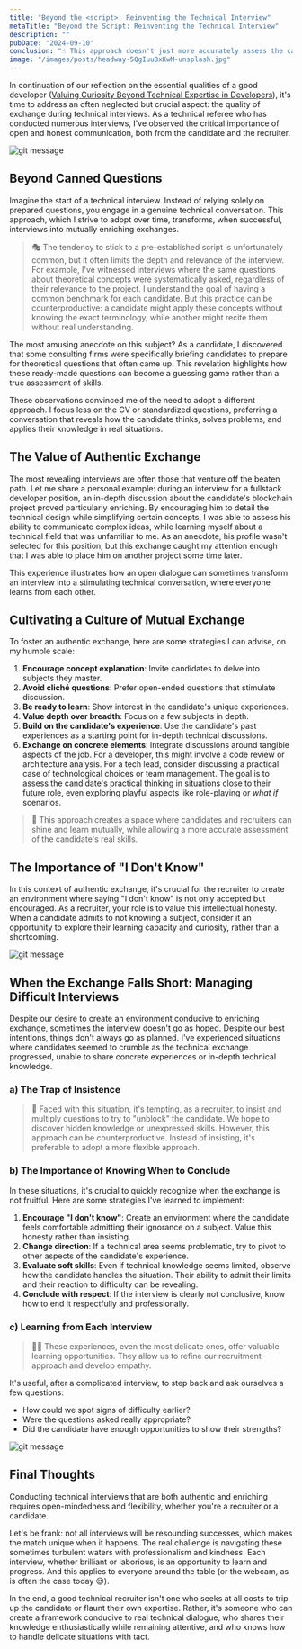 ```yaml
---
title: "Beyond the <script>: Reinventing the Technical Interview"
metaTitle: "Beyond the Script: Reinventing the Technical Interview"
description: ""
pubDate: "2024-09-10"
conclusion: "☝ This approach doesn't just more accurately assess the candidate's skills. It also contributes to making the recruitment experience more positive and enriching for all participants. And who knows? Even if the perfect fit isn't perfect for the position in question, you may have created a valuable professional connection for the future."
image: "/images/posts/headway-5QgIuuBxKwM-unsplash.jpg"
---
```


In continuation of our reflection on the essential qualities of a good developer ([Valuing Curiosity Beyond Technical Expertise in Developers](https://heristop.github.io/blog/2023-12-18-curiosity-beyond-technical-expertise/)), it's time to address an often neglected but crucial aspect: the quality of exchange during technical interviews. As a technical referee who has conducted numerous interviews, I've observed the critical importance of open and honest communication, both from the candidate and the recruiter.

<div class="img-container">
  <img src="/images/posts/2024-09-10-beyond-script-reinventing-interview/photo-1541178735493-479c1a27ed24.webp" alt="git message" class="img-responsive" />
</div>

## Beyond Canned Questions

Imagine the start of a technical interview. Instead of relying solely on prepared questions, you engage in a genuine technical conversation. This approach, which I strive to adopt over time, transforms, when successful, interviews into mutually enriching exchanges.

> 🎭 The tendency to stick to a pre-established script is unfortunately common, but it often limits the depth and relevance of the interview. For example, I've witnessed interviews where the same questions about theoretical concepts were systematically asked, regardless of their  relevance to the project. I understand the goal of having a common benchmark for each candidate. But this practice can be counterproductive: a candidate might apply these concepts without knowing the exact terminology, while another might recite them without real understanding.

The most amusing anecdote on this subject? As a candidate, I discovered that some consulting firms were specifically briefing candidates to prepare for theoretical questions that often came up. This revelation highlights how these ready-made questions can become a guessing game rather than a true assessment of skills.

These observations convinced me of the need to adopt a different approach. I focus less on the CV or standardized questions, preferring a conversation that reveals how the candidate thinks, solves problems, and applies their knowledge in real situations.

## The Value of Authentic Exchange

The most revealing interviews are often those that venture off the beaten path. Let me share a personal example: during an interview for a fullstack developer position, an in-depth discussion about the candidate's blockchain project proved particularly enriching. By encouraging him to detail the technical design while simplifying certain concepts, I was able to assess his ability to communicate complex ideas, while learning myself about a technical field that was unfamiliar to me. As an anecdote, his profile wasn't selected for this position, but this exchange caught my attention enough that I was able to place him on another project some time later.

This experience illustrates how an open dialogue can sometimes transform an interview into a stimulating technical conversation, where everyone learns from each other.

## Cultivating a Culture of Mutual Exchange

To foster an authentic exchange, here are some strategies I can advise, on my humble scale:

1. **Encourage concept explanation**: Invite candidates to delve into subjects they master.
2. **Avoid cliché questions**: Prefer open-ended questions that stimulate discussion.
3. **Be ready to learn**: Show interest in the candidate's unique experiences.
4. **Value depth over breadth**: Focus on a few subjects in depth.
5. **Build on the candidate's experience**: Use the candidate's past experiences as a starting point for in-depth technical discussions.
6. **Exchange on concrete elements**: Integrate discussions around tangible aspects of the job. For a developer, this might involve a code review or architecture analysis. For a tech lead, consider discussing a practical case of technological choices or team management. The goal is to assess the candidate's practical thinking in situations close to their future role, even exploring playful aspects like role-playing or *what if* scenarios.

> 🚀 This approach creates a space where candidates and recruiters can shine and learn mutually, while allowing a more accurate assessment of
 the candidate's real skills.

## The Importance of "I Don't Know"

In this context of authentic exchange, it's crucial for the recruiter to create an environment where saying "I don't know" is not only accepted but encouraged. As a recruiter, your role is to value this intellectual honesty. When a candidate admits to not knowing a subject, consider it an opportunity to explore their learning capacity and curiosity, rather than a shortcoming.

<div class="img-container">
  <img src="/images/posts/2024-09-10-beyond-script-reinventing-interview/photo-1518644730709-0835105d9daa.webp" alt="git message" class="img-responsive" />
</div>

## When the Exchange Falls Short: Managing Difficult Interviews

Despite our desire to create an environment conducive to enriching exchange, sometimes the interview doesn't go as hoped. Despite our best intentions, things don't always go as planned. I've experienced situations where candidates seemed to crumble as the technical exchange progressed, unable to share concrete experiences or in-depth technical knowledge.

### a) The Trap of Insistence

> 🚧 Faced with this situation, it's tempting, as a recruiter, to insist and multiply questions to try to "unblock" the candidate. We hope to discover hidden knowledge or unexpressed skills. However, this approach can be counterproductive. Instead of insisting, it's preferable to adopt a more flexible approach.

### b) The Importance of Knowing When to Conclude

In these situations, it's crucial to quickly recognize when the exchange is not fruitful. Here are some strategies I've learned to implement:

1. **Encourage "I don't know"**: Create an environment where the candidate feels comfortable admitting their ignorance on a subject. Value this honesty rather than insisting.
2. **Change direction**: If a technical area seems problematic, try to pivot to other aspects of the candidate's experience.
3. **Evaluate soft skills**: Even if technical knowledge seems limited, observe how the candidate handles the situation. Their ability to admit their limits and their reaction to difficulty can be revealing.
4. **Conclude with respect**: If the interview is clearly not conclusive, know how to end it respectfully and professionally.

### c) Learning from Each Interview

> 👨‍🏫 These experiences, even the most delicate ones, offer valuable learning opportunities. They allow us to refine our recruitment approach and develop empathy.

It's useful, after a complicated interview, to step back and ask ourselves a few questions:

- How could we spot signs of difficulty earlier?
- Were the questions asked really appropriate?
- Did the candidate have enough opportunities to show their strengths?

<div class="img-container">
  <img src="/images/posts/2024-09-10-beyond-script-reinventing-interview/photo-1573497491208-6b1acb260507.webp" alt="git message" class="img-responsive" />
</div>

## Final Thoughts

Conducting technical interviews that are both authentic and enriching requires open-mindedness and flexibility, whether you're a recruiter or a candidate.

Let's be frank: not all interviews will be resounding successes, which makes the match unique when it happens. The real challenge is navigating these sometimes turbulent waters with professionalism and kindness. Each interview, whether brilliant or laborious, is an opportunity to learn and progress. And this applies to everyone around the table (or the webcam, as is often the case today 😉).

In the end, a good technical recruiter isn't one who seeks at all costs to trip up the candidate or flaunt their own expertise. Rather, it's someone who can create a framework conducive to real technical dialogue, who shares their knowledge enthusiastically while remaining attentive, and who knows how to handle delicate situations with tact.
